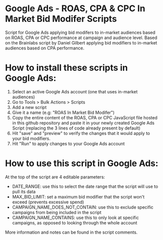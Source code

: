 # Google Ads - ROAS, CPA & CPC In Market Bid Modifer Scripts
Script for Google Ads applying bid modifers to in-market audiences based on ROAS, CPA or CPC performance at campaign and audience level.
Based on the Brainlabs script by Daniel Gilbert applying bid modifiers to in-market audiences based on CPA performance.

# How to install these scripts in Google Ads:

1. Select an active Google Ads account (one that uses in-market audiences)
2. Go to Tools > Bulk Actions > Scripts
3. Add a new script
4. Give it a name (e.g: "ROAS In Market Bid Modifer")
5. Copy the entire content of the ROAS, CPA or CPC JavaScript file hosted in this github repository and paste it in your newly created Google Ads Script (replacing the 3 lines of code already present by default)
6. Hit "save" and "preview" to verify the changes that it would apply to your bid modifiers.
7. Hit "Run" to apply changes to your Google Ads account

# How to use this script in Google Ads:

At the top of the script are 4 editable parameters: 

- DATE_RANGE: use this to select the date range that the script will use to pull its data
- MAX_BID_LIMIT: set a maximum bid modifier that the script won't exceed (prevents excessive spend)
- CAMPAIGN_NAME_DOES_NOT_CONTAIN: use this to exclude specific campaigns from being included in the script
- CAMPAIGN_NAME_CONTAINS: use this to only look at specific campaigns, as opposed to looking through the whole account

More information and notes can be found in the script comments.
